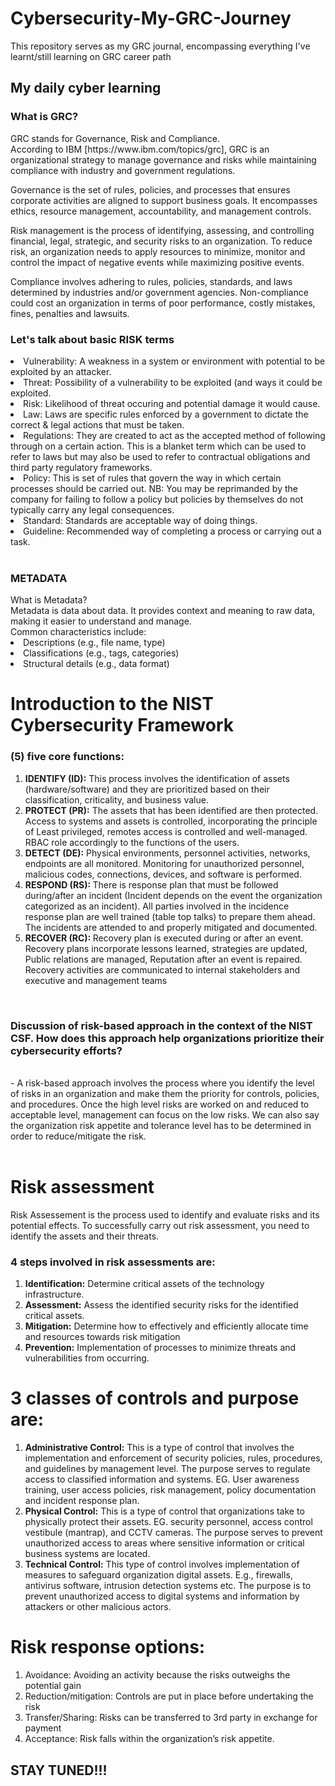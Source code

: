 # Cybersecurity-My-GRC-Journey
This repository serves as my GRC journal, encompassing everything I've learnt/still learning on GRC career path
<h2>My daily cyber learning</h2>
<h3>What is GRC?</h3>
GRC stands for Governance, Risk and Compliance.
<br>According to IBM [https://www.ibm.com/topics/grc], GRC is an organizational strategy to manage governance and risks while maintaining compliance with industry and government regulations.
<br>
<p>Governance is the set of rules, policies, and processes that ensures corporate activities are aligned to support business goals. It encompasses ethics, resource management, accountability, and management controls.</p>
<p>Risk management is the process of identifying, assessing, and controlling financial, legal, strategic, and security risks to an organization. To reduce risk, an organization needs to apply resources to minimize, monitor and control the impact of negative events while maximizing positive events.</p>
<p>Compliance involves adhering to rules, policies, standards, and laws determined by industries and/or government agencies. Non-compliance could cost an organization in terms of poor performance, costly mistakes, fines, penalties and lawsuits.</p>

<h3>Let's talk about basic RISK terms</h3>
<li>Vulnerability: A weakness in a system or environment with potential to be exploited by an attacker.</li>
<li>Threat: Possibility of a vulnerability to be exploited (and ways it could be exploited.</li>
<li>Risk: Likelihood of threat occuring and potential damage it would cause.</li>
<li>Law: Laws are specific rules enforced by a government to dictate the correct & legal actions that must be taken.</li>
<li>Regulations: They are created to act as the accepted method of following through on a certain action. This is a blanket term which can be used to refer to laws but may also be used to refer to contractual obligations and third party regulatory frameworks.</li>
<li>Policy: This is set of rules that govern the way in which certain processes should be carried out. NB: You may be reprimanded by the company for failing to follow a policy but policies by themselves do not typically carry any legal consequences.</li>
<li>Standard: Standards are acceptable way of doing things.</li>
<li>Guideline: Recommended way of completing a process or carrying out a task.</li>
<br>
<h3>METADATA</h3>
What is Metadata? 
<br>
Metadata is data about data. It provides context and meaning to raw data, making it easier to understand and manage.
<br> Common characteristics include: 
<li>Descriptions (e.g., file name, type) </li>
<li>Classifications (e.g., tags, categories)</li> 
<li>Structural details (e.g., data format)</li>

# Introduction to the NIST Cybersecurity Framework 

### (5) five core functions:
1. <b>IDENTIFY (ID):</b> This process involves the identification of assets (hardware/software) and they are prioritized based on their classification, criticality, and business value.
2. <b>PROTECT (PR):</b> The assets that has been identified are then protected. Access to systems and assets is controlled, incorporating the principle of Least privileged, remotes access is controlled and well-managed. RBAC role accordingly to the functions of the users.
3.	<b>DETECT (DE):</b> Physical environments, personnel activities, networks, endpoints are all monitored. Monitoring for unauthorized personnel, malicious codes, connections, devices, and software is performed.
4.	<b>RESPOND (RS): </b>There is response plan that must be followed during/after an incident (Incident depends on the event the organization categorized as an incident). All parties involved in the incidence response plan are well trained (table top talks) to prepare them ahead. The incidents are attended to and properly mitigated and documented.
5.	<b>RECOVER (RC): </b>Recovery plan is executed during or after an event. Recovery plans incorporate lessons learned, strategies are updated, Public relations are managed, Reputation after an event is repaired. Recovery activities are communicated to internal stakeholders and executive and management teams

<br>
<h3>Discussion of risk-based approach in the context of the NIST CSF. How does this approach help organizations prioritize their cybersecurity efforts? </h3>
<br>
 - A risk-based approach involves the process where you identify the level of risks in an organization and make them the priority for controls, policies, and procedures. Once the high level risks are worked on and reduced to acceptable level, management can focus on the low risks. We can also say the organization risk appetite and tolerance level has to be determined in order to reduce/mitigate the risk.
<br>
<br>

# Risk assessment 
Risk Assessement is the process used to identify and evaluate risks and its potential effects. To successfully carry out risk assessment, you need to identify the assets and their threats.

### 4 steps involved in risk assessments are: 
1. <b>Identification:</b> Determine critical assets of the technology infrastructure.
2. <b>Assessment:</b> Assess the identified security risks for the identified critical assets. 
3. <b>Mitigation:</b> Determine how to effectively and efficiently allocate time and resources towards risk mitigation
4.	<b>Prevention:</b> Implementation of processes to minimize threats and vulnerabilities from occurring.

# 3 classes of controls and purpose are: 
 
1. <b>Administrative Control:</b> This is a type of control that involves the implementation and enforcement of security policies, rules, procedures, and guidelines by management level. The purpose serves to regulate access to classified information and systems. EG. User awareness training, user access policies, risk management, policy documentation and incident response plan.
2. <b>Physical Control:</b> This is a type of control that organizations take to physically protect their assets. EG. security personnel, access control vestibule (mantrap), and CCTV cameras. The purpose serves to prevent unauthorized access to areas where sensitive information or critical business systems are located.
3. <b>Technical Control:</b> This type of control involves implementation of measures to safeguard organization digital assets. E.g., firewalls, antivirus software, intrusion detection systems etc. The purpose is to prevent unauthorized access to digital systems and information by attackers or other malicious actors.

# Risk response options: 
1. Avoidance: Avoiding an activity because the risks outweighs the potential gain
2. Reduction/mitigation: Controls are put in place before undertaking the risk
3. Transfer/Sharing: Risks can be transferred to 3rd party in exchange for payment
4. Acceptance: Risk falls within the organization’s risk appetite.


<h2>STAY TUNED!!!</h2>
